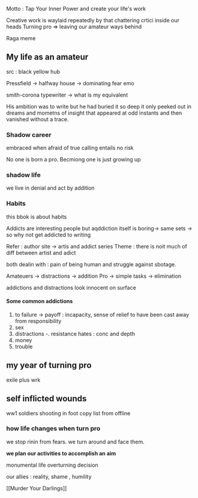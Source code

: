 Motto : Tap Your Inner Power and create your life's work

Creative work is waylaid repeatedly by that chattering crtici inside our heads
Turning pro => leaving our amateur ways behind

Raga meme
## My life as an amateur
src : black yellow hub

Pressfield -> halfway house -> dominating fear emo 

smith-corona typewriter -> what is my equivalent

His ambition was to write but he had buried it so deep it only peeked out in dreams and mometns of insight that appeared at odd instants and then vanished without a trace.

### Shadow career
embraced when afraid of true calling entails no risk

No one is born a pro. Becmiong one is just growing up

### shadow life
we live in denial and act by addition

### Habits
this bbok is about habits

Addicts are interesting people but aqddiction itself is boring-> same sets -> so why not get addicted to writing

Refer : author site -> artis and addict series
Theme : there is noit much of diff between artist and adict

both dealin with : pain of being human and struggle against sbotage.

Amateuers -> distractions -> addition
Pro -> simple tasks -> elimination

addictions and distractions look innocent on surface

#### Some common addictions
1. to failure -> payoff : incapacity, sense of relief to have been cast away from responsibility
2. sex
3. distractions -. resistance hates : conc and depth
4. money
5. trouble

## my year of turning pro
 exile plus wrk

## self inflicted wounds 
ww1 soldiers shooting in foot
 copy list from offline

### how life changes when turn pro
we stop rinin from fears. we turn around and face them.

**we plan our activities to accomplish an aim**

monumental life overturning decision

our allies : reality, shame , humility

[[Murder Your Darlings]]
